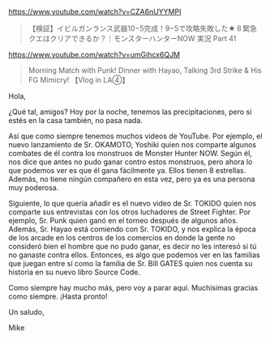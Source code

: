 https://www.youtube.com/watch?v=CZA6nUYYMPI
 
> 【検証】イビルガンランス武器10−5完成！9−5で攻略失敗した★８緊急クエはクリアできるか？｜モンスターハンターNOW 実況 Part 41

https://www.youtube.com/watch?v=umGihcx6QJM

> Morning Match with Punk! Dinner with Hayao, Talking 3rd Strike & His FG Mimicry! 【Vlog in LA④】

Hola,

¿Qué tal, amigos? Hoy por la noche, tenemos las precipitaciones, pero si estés en la casa también, no pasa nada. 

Así que como siempre tenemos muchos videos de YouTube. Por ejemplo, el nuevo lanzamiento de Sr. OKAMOTO, Yoshiki quien nos comparte algunos combates de él contra los monstruos de Monster Hunter NOW. Según él, nos dice que antes no pudo ganar contro estos monstruos, pero ahora lo que podemos ver es que él gana fácilmente ya. Ellos tienen 8 estrellas. Además, no tiene ningún compañero en esta vez, pero ya es una persona muy poderosa.

Siguiente, lo que quería añadir es el nuevo video de Sr. TOKIDO quien nos comparte sus entrevistas con los otros luchadores de Street Fighter. Por ejemplo, Sr. Punk quien ganó en el torneo después de algunos años. Además, Sr. Hayao está comiendo con Sr. TOKIDO, y nos explica la época de los arcade en los centros de los comercios en donde la gente no consideró bien el hombre que no pudo ganar, es decir no les interesó si tú no ganaste contra ellos. Entonces, es algo que podemos ver en las familias que juegan entre sí como la familia de Sr. Bill GATES quien nos cuenta su historia en su nuevo libro Source Code. 

Como siempre hay mucho más, pero voy a parar aquí. Muchísimas gracias como siempre. ¡Hasta pronto!

Un saludo,

Mike
